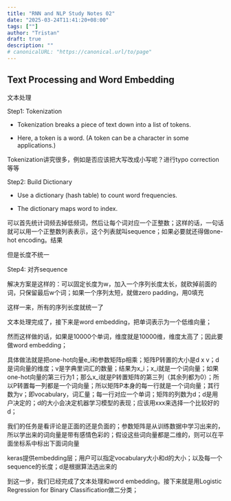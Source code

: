 ```yaml
---
title: "RNN and NLP Study Notes 02"
date: "2025-03-24T11:41:20+08:00"
tags: [""]
author: "Tristan"
draft: true
description: ""
# canonicalURL: "https://canonical.url/to/page"
---
```


## Text Processing and Word Embedding

文本处理

Step1: Tokenization

- Tokenization breaks a piece of text down into a list of tokens.

- Here, a token is a word. (A token can be a character in some applications.)

Tokenization讲究很多，例如是否应该把大写改成小写呢？进行typo correction等等



Step2: Build Dictionary

- Use a dictionary (hash table) to count word frequencies.

- The dictionary maps word to index.

可以首先统计词频去掉低频词，然后让每个词对应一个正整数；这样的话，一句话就可以用一个正整数列表表示，这个列表就叫sequence；如果必要就还得做one-hot encoding。结果



但是长度不统一

Step4: 对齐sequence



解决方案是这样的：可以固定长度为w，加入一个序列长度太长，就砍掉前面的词，只保留最后w个词；如果一个序列太短，就做zero padding，用0填充



这样一来，所有的序列长度就统一了











文本处理完成了，接下来是word embedding，把单词表示为一个低维向量；

然而这样做的话，如果是10000个单词，维度就是10000维，维度太高了；因此要做word embedding；



具体做法就是把one-hot向量e_i和参数矩阵p相乘；矩阵P转置的大小是d x v；d是词向量的维度；v是字典里词汇的数量；结果为x_i；x_i就是一个词向量；如果one-hot向量的第三行为1；那么x_i就是P转置矩阵的第三列（其余列都为0）；所以P转置每一列都是一个词向量；所以矩阵P本身的每一行就是一个词向量；其行数为v；即vocabulary，词汇量；每一行对应一个单词；矩阵的列数为d；d是用户决定的；d的大小会决定机器学习模型的表现；应该用xxx来选择一个比较好的d；

我们的任务是看评论是正面的还是负面的；参数矩阵是从训练数据中学习出来的，所以学出来的词向量是带有感情色彩的；假设这些词向量都是二维的，则可以在平面坐标系中标出下面词向量



keras提供embedding层；用户可以指定vocabulary大小和d的大小；以及每一个sequence的长度；d是根据算法选出来的


到这一步，我们已经完成了文本处理和word embedding。接下来就是用Logistic Regression for Binary Classification做二分类；


